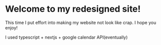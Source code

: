 # Welcome to my redesigned site!

This time I put effort into making my website not look like crap.  I hope you enjoy!

I used typescript + nextjs + google calendar API(eventually)
